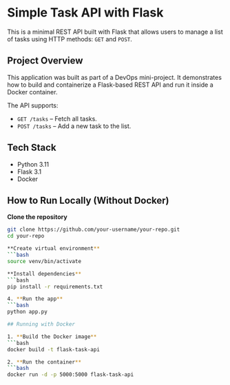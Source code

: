 #  Simple Task API with Flask

This is a minimal REST API built with Flask that allows users to manage a list of tasks using HTTP methods: `GET` and `POST`.

## Project Overview

This application was built as part of a DevOps mini-project. It demonstrates how to build and containerize a Flask-based REST API and run it inside a Docker container.

The API supports:
- `GET /tasks` – Fetch all tasks.
- `POST /tasks` – Add a new task to the list.

##  Tech Stack

- Python 3.11
- Flask 3.1
- Docker

##  How to Run Locally (Without Docker)

**Clone the repository**
   ```bash
   git clone https://github.com/your-username/your-repo.git
   cd your-repo

**Create virtual environment**
   ```bash
   source venv/bin/activate

**Install dependencies**
  ```bash
  pip install -r requirements.txt

4. **Run the app**
  ```bash
  python app.py

## Running with Docker 

1. **Build the Docker image**
  ```bash
  docker build -t flask-task-api

2. **Run the container**
  ```bash
  docker run -d -p 5000:5000 flask-task-api

